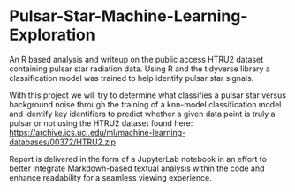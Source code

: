 # Pulsar-Star-Machine-Learning-Exploration
An R based analysis and writeup on the public access HTRU2 dataset containing pulsar star radiation data.
Using R and the tidyverse library a classification model was trained to help identify pulsar star signals.

With this project we will try to determine what classifies a pulsar star versus background noise through 
the training of a knn-model classification model and identify key identifiers to predict whether a given 
data point is truly a pulsar or not using the HTRU2 dataset found here: 
https://archive.ics.uci.edu/ml/machine-learning-databases/00372/HTRU2.zip

Report is delivered in the form of a JupyterLab notebook in an effort to better integrate Markdown-based 
textual analysis within the code and enhance readability for a seamless viewing experience.
